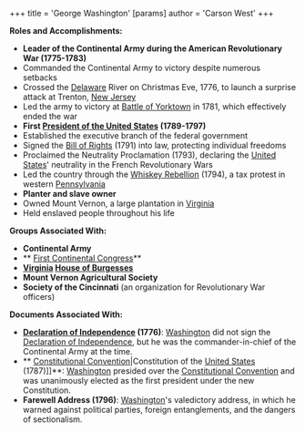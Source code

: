 +++
 title = 'George Washington'
[params]
	author = 'Carson West'
+++

**Roles and Accomplishments:**

* **Leader of the Continental Army during the American Revolutionary War (1775-1783)**
 * Commanded the Continental Army to victory despite numerous setbacks
 * Crossed the [Delaware](./../delaware/) River on Christmas Eve, 1776, to launch a surprise attack at Trenton, [New Jersey](./../new-jersey/)
 * Led the army to victory at [Battle of Yorktown](./../battle-of-yorktown/) in 1781, which effectively ended the war
* **First [President of the United States](./../president-of-the-united-states/) (1789-1797)**
 * Established the executive branch of the federal government
 * Signed the [Bill of Rights](./../bill-of-rights/) (1791) into law, protecting individual freedoms
 * Proclaimed the Neutrality Proclamation (1793), declaring the [United States](./../united-states/)' neutrality in the French Revolutionary Wars
 * Led the country through the [Whiskey Rebellion](./../whiskey-rebellion/) (1794), a tax protest in western [Pennsylvania](./../pennsylvania/)
* **Planter and slave owner**
 * Owned Mount Vernon, a large plantation in [Virginia](./../virginia/)
 * Held enslaved people throughout his life

**Groups Associated With:**

* **Continental Army**
* ** [First Continental Congress](./../first-continental-congress/)**
* **[Virginia](./../virginia/) [House of Burgesses](./../house-of-burgesses/)**
* **Mount Vernon Agricultural Society**
* **Society of the Cincinnati** (an organization for Revolutionary War officers)

**Documents Associated With:**

* **[Declaration of Independence](./../declaration-of-independence/) (1776)**: [Washington](./../washington/) did not sign the [Declaration of Independence](./../declaration-of-independence/), but he was the commander-in-chief of the Continental Army at the time.
* ** [Constitutional Convention](./../constitutional-convention/)|Constitution of the [United States](./../united-states/) (1787)]]**: [Washington](./../washington/) presided over the [Constitutional Convention](./../constitutional-convention/) and was unanimously elected as the first president under the new Constitution.
* **Farewell Address (1796)**: [Washington](./../washington/)'s valedictory address, in which he warned against political parties, foreign entanglements, and the dangers of sectionalism.